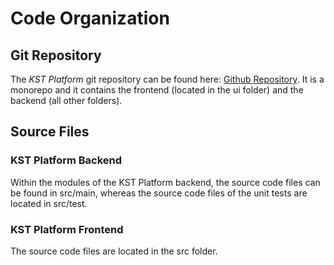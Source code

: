 # Code Organization

## Git Repository

The _KST Platform_ git repository can be found here: [Github Repository](<https://github.com/Fraunhofer-IESE/KickStartTrustee/tree/main/src/kst-platform>). It is a monorepo and it contains the frontend (located in the ui folder) and the backend (all other folders).

## Source Files

### KST Platform Backend

Within the modules of the KST Platform backend, the source code files can be found in src/main, whereas the source code files of the unit tests are located in src/test.

### KST Platform Frontend

The source code files are located in the src folder.
